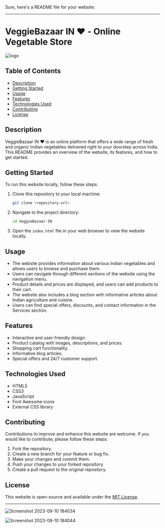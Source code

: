 Sure, here's a README file for your website:

---

# VeggieBazaar IN ❤️ - Online Vegetable Store

![logo](https://github.com/BMCC-Internal-Hackathon/Pranav_02/assets/139959632/e6fbcb41-8161-4b9e-b53a-07fa4264e92f)


## Table of Contents
- [Description](#description)
- [Getting Started](#getting-started)
- [Usage](#usage)
- [Features](#features)
- [Technologies Used](#technologies-used)
- [Contributing](#contributing)
- [License](#license)

## Description

VeggieBazaar IN ❤️ is an online platform that offers a wide range of fresh and organic Indian vegetables delivered right to your doorstep across India. This README provides an overview of the website, its features, and how to get started.

## Getting Started

To run this website locally, follow these steps:

1. Clone this repository to your local machine:

   ```bash
   git clone <repository-url>
   ```

2. Navigate to the project directory:

   ```bash
   cd VeggieBazaar-IN
   ```

3. Open the `index.html` file in your web browser to view the website locally.

## Usage

- The website provides information about various Indian vegetables and allows users to browse and purchase them.
- Users can navigate through different sections of the website using the navigation menu.
- Product details and prices are displayed, and users can add products to their cart.
- The website also includes a blog section with informative articles about Indian agriculture and cuisine.
- Users can find special offers, discounts, and contact information in the Services section.

## Features

- Interactive and user-friendly design.
- Product catalog with images, descriptions, and prices.
- Shopping cart functionality.
- Informative blog articles.
- Special offers and 24/7 customer support.

## Technologies Used

- HTML5
- CSS3
- JavaScript
- Font Awesome icons
- External CSS library

## Contributing

Contributions to improve and enhance this website are welcome. If you would like to contribute, please follow these steps:

1. Fork the repository.
2. Create a new branch for your feature or bug fix.
3. Make your changes and commit them.
4. Push your changes to your forked repository.
5. Create a pull request to the original repository.

## License

This website is open-source and available under the [MIT License](LICENSE).

---

![Screenshot 2023-09-10 184034](https://github.com/BMCC-Internal-Hackathon/Pranav_02/assets/139959632/230b583a-0d26-48ac-b343-f9936d6e8300)




![Screenshot 2023-09-10 184044](https://github.com/BMCC-Internal-Hackathon/Pranav_02/assets/139959632/ab5b8bb3-5fef-4255-b498-6e86988092f8)


